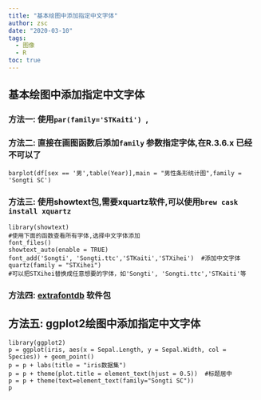 ```yaml
---
title: "基本绘图中添加指定中文字体"
author: zsc
date: "2020-03-10"
tags:
  - 图像
  - R
toc: true
---
```



## 基本绘图中添加指定中文字体

### 方法一: 使用`par(family='STKaiti') `, 

### 方法二: 直接在画图函数后添加`family` 参数指定字体,在R.3.6.x  已经不可以了

```{r}
barplot(df[sex == '男',table(Year)],main = "男性条形统计图",family = 'Songti SC') 
```

### 方法三: 使用showtext包,需要xquartz软件,可以使用`brew cask install xquartz`

```{r}
library(showtext)
#使用下面的函数查看所有字体,选择中文字体添加
font_files()
showtext_auto(enable = TRUE)
font_add('Songti', 'Songti.ttc','STKaiti','STXihei')  #添加中文字体
quartz(family = "STXihei") 
#可以把STXihei替换成任意想要的字体，如'Songti', 'Songti.ttc','STKaiti'等
```

### 方法四: **[extrafontdb](https://github.com/wch/extrafontdb)**  软件包



## 方法五: ggplot2绘图中添加指定中文字体

```{r}
library(ggplot2) 
p = ggplot(iris, aes(x = Sepal.Length, y = Sepal.Width, col = Species)) + geom_point()
p = p + labs(title = "iris数据集")
p = p + theme(plot.title = element_text(hjust = 0.5))  #标题居中
p = p + theme(text=element_text(family="Songti SC"))
p 
```
